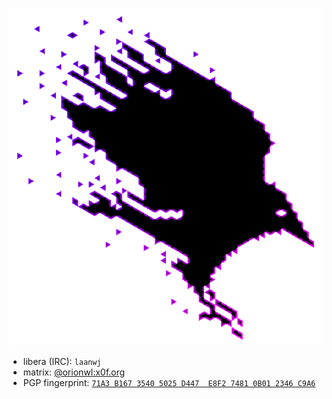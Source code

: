 ![ghost bird](x0f-instance-render.png)

- libera (IRC): `laanwj`
- matrix: [@orionwl:x0f.org](https://matrix.to/#/@orionwl:x0f.org)
- PGP fingerprint: [`71A3 B167 3540 5025 D447  E8F2 7481 0B01 2346 C9A6`](https://github.com/laanwj.gpg)
